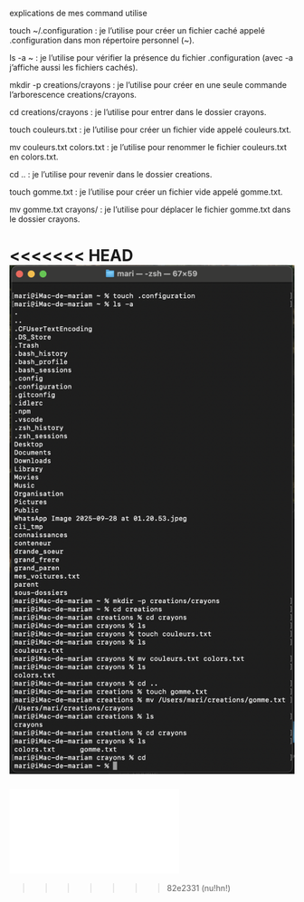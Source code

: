 explications de mes command utilise 
 
 
 
touch ~/.configuration : je l’utilise pour créer un fichier caché appelé .configuration dans mon répertoire personnel (~).

ls -a ~ : je l’utilise pour vérifier la présence du fichier .configuration (avec -a j’affiche aussi les fichiers cachés).

mkdir -p creations/crayons : je l’utilise pour créer en une seule commande l’arborescence creations/crayons.

cd creations/crayons : je l’utilise pour entrer dans le dossier crayons.

touch couleurs.txt : je l’utilise pour créer un fichier vide appelé couleurs.txt.

mv couleurs.txt colors.txt : je l’utilise pour renommer le fichier couleurs.txt en colors.txt.

cd .. : je l’utilise pour revenir dans le dossier creations.

touch gomme.txt : je l’utilise pour créer un fichier vide appelé gomme.txt.

mv gomme.txt crayons/ : je l’utilise pour déplacer le fichier gomme.txt dans le dossier crayons.


<<<<<<< HEAD
![](image/exo4_capture4.png)
=======




![](exercice4_correction.md)
>>>>>>> 82e2331 (nu!hn!)
